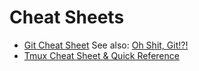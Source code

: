 # Cheat Sheets

  - [Git Cheat Sheet](https://education.github.com/git-cheat-sheet-education.pdf)
    See also: [Oh Shit, Git!?!](https://ohshitgit.com/)
  - [Tmux Cheat Sheet &amp; Quick Reference](https://tmuxcheatsheet.com/)

<!--
  vim:  ft=markdown ic et norl wrap sw=4 sts=4:
  -->
